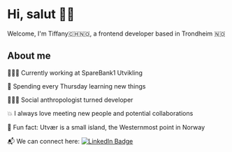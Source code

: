 <h1>Hi, salut 👋🏻</h1>
<p>Welcome, I'm Tiffany🇨🇭🇳🇴, a frontend developer based in Trondheim 🇳🇴</p>

<h2>About me</h2>
<p>👩🏻‍💻 Currently working at SpareBank1 Utvikling</p>
<p>🌱 Spending every Thursday learning new things </p>
<p>👩🏻‍🏫 Social anthropologist turned developer</p>
<p>💥 I always love meeting new people and potential collaborations </p>
<p>🌊 Fun fact: Utvær is a small island, the Westernmost point in Norway</p>
<p>📬 We can connect here:
    <a href="https://www.linkedin.com/in/tiffany-utv%C3%A6r-gasser-023336115/">
        <img src="https://img.shields.io/badge/LinkedIn-blue?style=for-the-badge&logo=linkedin&logoColor=white" alt="LinkedIn Badge"/>
    </a>
</p>
